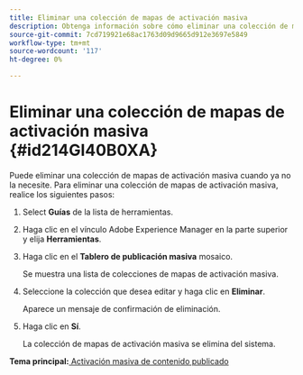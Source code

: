 ```yaml
---
title: Eliminar una colección de mapas de activación masiva
description: Obtenga información sobre cómo eliminar una colección de mapas de activación masiva
source-git-commit: 7cd719921e68ac1763d09d9665d912e3697e5849
workflow-type: tm+mt
source-wordcount: '117'
ht-degree: 0%

---
```



# Eliminar una colección de mapas de activación masiva {#id214GI40B0XA}

Puede eliminar una colección de mapas de activación masiva cuando ya no la necesite. Para eliminar una colección de mapas de activación masiva, realice los siguientes pasos:

1. Select **Guías** de la lista de herramientas.

1. Haga clic en el vínculo Adobe Experience Manager en la parte superior y elija **Herramientas**.

1. Haga clic en el **Tablero de publicación masiva** mosaico.

   Se muestra una lista de colecciones de mapas de activación masiva.

1. Seleccione la colección que desea editar y haga clic en **Eliminar**.

   Aparece un mensaje de confirmación de eliminación.

1. Haga clic en **Sí**.

   La colección de mapas de activación masiva se elimina del sistema.


**Tema principal:**[ Activación masiva de contenido publicado](conf-bulk-activation.md)

